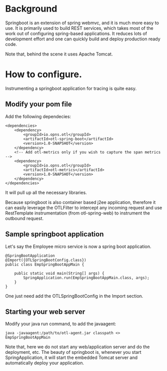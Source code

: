 # Background

Springboot is an extension of spring webmvc, and it is much more easy to use. It is primarily used to build REST services, which takes most of the work out of configuring spring-based applications. It reduces lots of development effort and one can quickly build and deploy production ready code.

Note that, behind the scene it uses Apache Tomcat.

# How to configure.

Instrumenting a springboot application for tracing is quite easy.

## Modify your pom file

Add the following dependecies:

```
<dependencies>
    <dependency>
        <groupId>io.opns.otl</groupId>
        <artifactId>otl-spring-boot</artifactId>
        <version>1.0-SNAPSHOT</version>
    </dependency>
    <!-- Add otl-metrics only if you wish to capture the span metrics -->
    <dependency>
        <groupId>io.opns.otl</groupId>
        <artifactId>otl-metrics</artifactId>
        <version>1.0-SNAPSHOT</version>
    </dependency>
</dependencies>

```

It will pull up all the necessary libraries.

Because springboot is also container based j2ee application, therefore it can easily leverage the OTLFilter to intercept any incoming request and use RestTemplate instrumentation (from otl-spring-web) to instrument the outbound request.

## Sample springboot application

Let's say the Employee micro service is now a spring boot application.

```
@SpringBootApplication
@Import({OTLSpringBootConfig.class})
public class EmpSpringBootAppMain {
    
    public static void main(String[] args) {
        SpringApplication.run(EmpSpringBootAppMain.class, args);
    }
}
```

One just need add the OTLSpringBootConfig in the Import section.

## Starting your web server
Modify your java run command, to add the javaagent:

```
java -javaagent:/path/to/otl-agent.jar classpath <> EmpSpringBootAppMain
```

Note that, here we do not start any web/application server and do the deployment, etc. The beauty of springboot is, whenever you start SpringApplication, it will start the embedded Tomcat server and automatically deploy your application.
